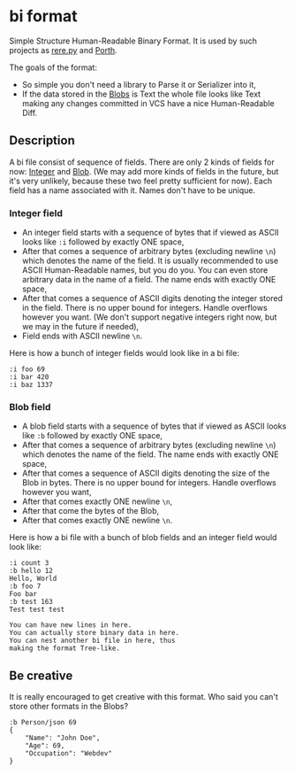 # bi format

Simple Structure Human-Readable Binary Format. It is used by such projects as [rere.py](https://github.com/tsoding/rere.py) and [Porth](https://gitlab.com/tsoding/porth).

The goals of the format:
- So simple you don't need a library to Parse it or Serializer into it,
- If the data stored in the [Blobs](#blob-field) is Text the whole file looks like Text making any changes committed in VCS have a nice Human-Readable Diff.

## Description

A bi file consist of sequence of fields. There are only 2 kinds of fields for now: [Integer](#integer-field) and [Blob](#blob-field). (We may add more kinds of fields in the future, but it's very unlikely, because these two feel pretty sufficient for now). Each field has a name associated with it. Names don't have to be unique.

### Integer field

- An integer field starts with a sequence of bytes that if viewed as ASCII looks like `:i` followed by exactly ONE space,
- After that comes a sequence of arbitrary bytes (excluding newline `\n`) which denotes the name of the field. It is usually recommended to use ASCII Human-Readable names, but you do you. You can even store arbitrary data in the name of a field. The name ends with exactly ONE space,
- After that comes a sequence of ASCII digits denoting the integer stored in the field. There is no upper bound for integers. Handle overflows however you want. (We don't support negative integers right now, but we may in the future if needed),
- Field ends with ASCII newline `\n`.

Here is how a bunch of integer fields would look like in a bi file:

```
:i foo 69
:i bar 420
:i baz 1337
```

### Blob field

- A blob field starts with a sequence of bytes that if viewed as ASCII looks like `:b` followed by exactly ONE space,
- After that comes a sequence of arbitrary bytes (excluding newline `\n`) which denotes the name of the field. The name ends with exactly ONE space,
- After that comes a sequence of ASCII digits denoting the size of the Blob in bytes. There is no upper bound for integers. Handle overflows however you want,
- After that comes exactly ONE newline `\n`,
- After that come the bytes of the Blob,
- After that comes exactly ONE newline `\n`.

Here is how a bi file with a bunch of blob fields and an integer field would look like:

```
:i count 3
:b hello 12
Hello, World
:b foo 7
Foo bar
:b test 163
Test test test

You can have new lines in here.
You can actually store binary data in here.
You can nest another bi file in here, thus
making the format Tree-like.
```

## Be creative

It is really encouraged to get creative with this format. Who said you can't store other formats in the Blobs?

```
:b Person/json 69
{
    "Name": "John Doe",
    "Age": 69,
    "Occupation": "Webdev"
}
```
